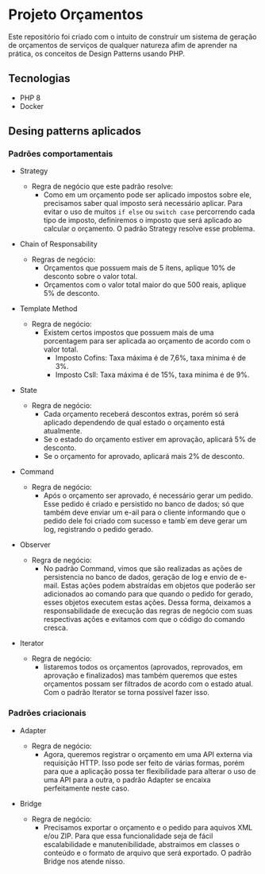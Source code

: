 # Projeto Orçamentos

Este repositório foi criado com o intuito de construir um sistema de geração de orçamentos de serviços de qualquer natureza afim de aprender na prática, os conceitos de Design Patterns usando PHP.

## Tecnologias

* PHP 8
* Docker

## Desing patterns aplicados

### Padrões comportamentais

* Strategy
  * Regra de negócio que este padrão resolve:
    - Como em um orçamento pode ser aplicado impostos sobre ele, precisamos saber qual imposto será necessário aplicar. Para evitar o uso de muitos `if else` ou `switch case` percorrendo cada tipo de imposto, definiremos o imposto que será aplicado ao calcular o orçamento. O padrão Strategy resolve esse problema.

* Chain of Responsability
  * Regras de negócio:
    - Orçamentos que possuem mais de 5 ítens, aplique 10% de desconto sobre o valor total.
    - Orçamentos com o valor total maior do que 500 reais, aplique 5% de desconto.

* Template Method
  * Regra de negócio:
    - Existem certos impostos que possuem mais de uma porcentagem para ser aplicada ao orçamento de acordo com o valor total.
      - Imposto Cofins: Taxa máxima é de 7,6%, taxa mínima é de 3%.
      - Imposto Csll: Taxa máxima é de 15%, taxa mínima é de 9%.

* State
  * Regra de negócio:
    - Cada orçamento receberá descontos extras, porém só será aplicado dependendo de qual estado o orçamento está atualmente.
    - Se o estado do orçamento estiver em aprovação, aplicará 5% de desconto.
    - Se o orçamento for aprovado, aplicará mais 2% de desconto.

* Command
  * Regra de negócio:
    - Após o orçamento ser aprovado, é necessário gerar um pedido. Esse pedido é criado e persistido no banco de dados; só que também deve enviar um e-ail para o cliente informando que o pedido dele foi criado com sucesso e tamb´em deve gerar um log, registrando o pedido gerado.

* Observer
  * Regra de negócio:
    - No padrão Command, vimos que são realizadas as ações de persistencia no banco de dados, geração de log e envio de e-mail. Estas ações podem abstraídas em objetos que poderão ser adicionados ao comando para que quando o pedido for gerado, esses objetos executem estas ações. Dessa forma, deixamos a responsabilidade de execução das regras de negócio com suas respectivas ações e evitamos com que o código do comando cresca.

* Iterator
  * Regra de negócio:
    - listaremos todos os orçamentos (aprovados, reprovados, em aprovação e finalizados) mas também queremos que estes orçamentos possam ser filtrados de acordo com o estado atual. Com o padrão Iterator se torna possível fazer isso.

### Padrões criacionais

* Adapter
  * Regra de negócio:
    - Agora, queremos registrar o orçamento em uma API externa via requisição HTTP. Isso pode ser feito de várias formas, porém para que a aplicação possa ter flexibilidade para alterar o uso de uma API para a outra, o padrão Adapter se encaixa perfeitamente neste caso.

* Bridge
  * Regra de negócio:
    - Precisamos exportar o orçamento e o pedido para aquivos XML e/ou ZIP. Para que essa funcionalidade seja de fácil escalabilidade e manutenibilidade, abstraimos em classes o conteúdo e o formato de arquivo que será exportado. O padrão Bridge nos atende nisso.
